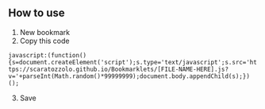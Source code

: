 ## How to use

1. New bookmark
2. Copy this code

`javascript:(function(){s=document.createElement('script');s.type='text/javascript';s.src='https://scaratozzolo.github.io/Bookmarklets/[FILE-NAME-HERE].js?v='+parseInt(Math.random()*99999999);document.body.appendChild(s);})();`

3. Save
